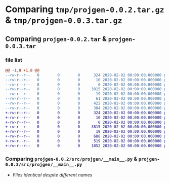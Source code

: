 # Comparing `tmp/projgen-0.0.2.tar.gz` & `tmp/projgen-0.0.3.tar.gz`

## Comparing `projgen-0.0.2.tar` & `projgen-0.0.3.tar`

### file list

```diff
@@ -1,8 +1,8 @@
--rw-r--r--   0        0        0      324 2020-02-02 00:00:00.000000 projgen-0.0.2/projgen.json
--rw-r--r--   0        0        0       10 2020-02-02 00:00:00.000000 projgen-0.0.2/requirements.txt
--rw-r--r--   0        0        0        0 2020-02-02 00:00:00.000000 projgen-0.0.2/src/projgen/__init__.py
--rw-r--r--   0        0        0     3815 2020-02-02 00:00:00.000000 projgen-0.0.2/src/projgen/__main__.py
--rw-r--r--   0        0        0       19 2020-02-02 00:00:00.000000 projgen-0.0.2/.gitignore
--rw-r--r--   0        0        0       61 2020-02-02 00:00:00.000000 projgen-0.0.2/README.md
--rw-r--r--   0        0        0      422 2020-02-02 00:00:00.000000 projgen-0.0.2/pyproject.toml
--rw-r--r--   0        0        0      384 2020-02-02 00:00:00.000000 projgen-0.0.2/PKG-INFO
+-rw-r--r--   0        0        0      324 2020-02-02 00:00:00.000000 projgen-0.0.3/projgen.json
+-rw-r--r--   0        0        0       10 2020-02-02 00:00:00.000000 projgen-0.0.3/requirements.txt
+-rw-r--r--   0        0        0        0 2020-02-02 00:00:00.000000 projgen-0.0.3/src/projgen/__init__.py
+-rw-r--r--   0        0        0     3815 2020-02-02 00:00:00.000000 projgen-0.0.3/src/projgen/__main__.py
+-rw-r--r--   0        0        0       19 2020-02-02 00:00:00.000000 projgen-0.0.3/.gitignore
+-rw-r--r--   0        0        0      688 2020-02-02 00:00:00.000000 projgen-0.0.3/README.md
+-rw-r--r--   0        0        0      519 2020-02-02 00:00:00.000000 projgen-0.0.3/pyproject.toml
+-rw-r--r--   0        0        0     1052 2020-02-02 00:00:00.000000 projgen-0.0.3/PKG-INFO
```

### Comparing `projgen-0.0.2/src/projgen/__main__.py` & `projgen-0.0.3/src/projgen/__main__.py`

 * *Files identical despite different names*

